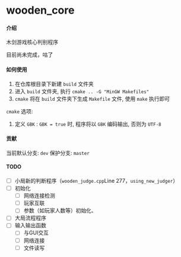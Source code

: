 # wooden_core

#### 介绍
木剑游戏核心判别程序

目前尚未完成，咕了

#### 如何使用
1. 在仓库根目录下新建 ```build``` 文件夹
2. 进入 ```build``` 文件夹, 执行 ```cmake .. -G "MinGW Makefiles"```
3. ```cmake``` 将在 ```build``` 文件夹下生成 ```Makefile``` 文件, 使用 ```make``` 执行即可

```cmake``` 选项:
1. 定义 ```GBK``` : ```GBK = true``` 时, 程序将以 ```GBK``` 编码输出, 否则为 ```UTF-8```

#### 贡献
当前默认分支: ```dev```
保护分支: ```master```


#### TODO
- [ ] 小局新的判断程序（```wooden_judge.cpp```Line 277，```using_new_judger```）
- [ ] 初始化
  - [ ] 网络连接检测
  - [ ] 玩家互联
  - [ ] 参数（如玩家人数等）初始化、
- [ ] 大局流程程序
- [ ] 输入输出函数
    - [ ] 与GUI交互
    - [ ] 网络连接
    - [ ] 文件读写